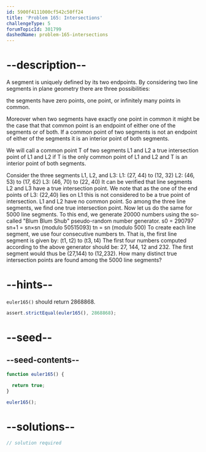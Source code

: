 ```yaml
---
id: 5900f4111000cf542c50ff24
title: 'Problem 165: Intersections'
challengeType: 5
forumTopicId: 301799
dashedName: problem-165-intersections
---
```


# --description--

A segment is uniquely defined by its two endpoints. By considering two line segments in plane geometry there are three possibilities:

the segments have zero points, one point, or infinitely many points in common.

Moreover when two segments have exactly one point in common it might be the case that that common point is an endpoint of either one of the segments or of both. If a common point of two segments is not an endpoint of either of the segments it is an interior point of both segments.

We will call a common point T of two segments L1 and L2 a true intersection point of L1 and L2 if T is the only common point of L1 and L2 and T is an interior point of both segments.

Consider the three segments L1, L2, and L3: L1: (27, 44) to (12, 32) L2: (46, 53) to (17, 62) L3: (46, 70) to (22, 40) It can be verified that line segments L2 and L3 have a true intersection point. We note that as the one of the end points of L3: (22,40) lies on L1 this is not considered to be a true point of intersection. L1 and L2 have no common point. So among the three line segments, we find one true intersection point. Now let us do the same for 5000 line segments. To this end, we generate 20000 numbers using the so-called "Blum Blum Shub" pseudo-random number generator. s0 = 290797 sn+1 = sn×sn (modulo 50515093) tn = sn (modulo 500) To create each line segment, we use four consecutive numbers tn. That is, the first line segment is given by: (t1, t2) to (t3, t4) The first four numbers computed according to the above generator should be: 27, 144, 12 and 232. The first segment would thus be (27,144) to (12,232). How many distinct true intersection points are found among the 5000 line segments?

# --hints--

`euler165()` should return 2868868.

```js
assert.strictEqual(euler165(), 2868868);
```

# --seed--

## --seed-contents--

```js
function euler165() {

  return true;
}

euler165();
```

# --solutions--

```js
// solution required
```